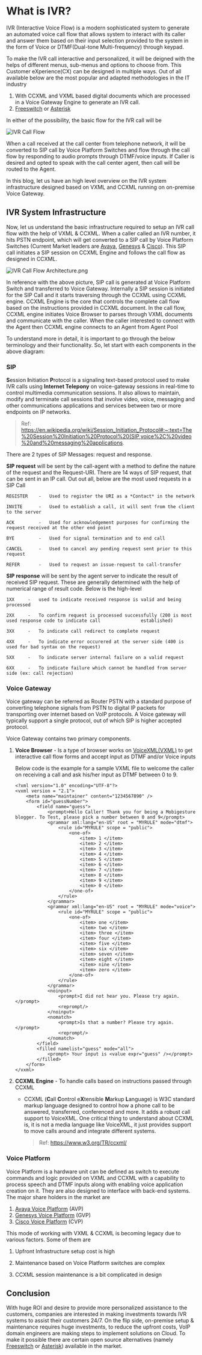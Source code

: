 # What is IVR?

IVR (Interactive Voice Flow) is a modern sophisticated system to generate an automated voice call flow that allows system to interact with its caller and answer them based on their input selection provided to the system in the form of Voice or DTMF(Dual-tone Multi-frequency) through keypad. 

To make the IVR call interactive and personalized, it will be deigned with the helps of different menus, sub-menus and options to choose from. This Customer eXperience(CX) can be designed in multiple ways. Out of all available below are the most popular and adapted methodologies in the IT industry

1. With CCXML and VXML based digital documents which are processed in a Voice Gateway Engine to generate an IVR call.
2. [Freeswitch](https://freeswitch.com/) or [Asterisk](https://www.asterisk.org/)

In either of the possibility, the basic flow for the IVR call will be

![IVR Call Flow](https://github.com/iamsvelagaleti/Mobigesture-Blogs/blob/master/IVR%20Call%20Flow%20Architecture/IVR%20Call.png)

When a call received at the call center from telephone network, it will be converted to SIP call by Voice Platform Switches and flow through the call flow by responding to audio prompts through DTMF/voice inputs. If Caller is desired and opted to speak with the call center agent, then call will be routed to the Agent.

In this blog, let us have an high level overview on the IVR system infrastructure designed based on VXML and CCXML running on on-premise Voice Gateway.


## IVR System Infrastructure

Now, let us understand the basic infrastructure required to setup an IVR call flow with the help of VXML & CCXML. When a caller called an IVR number, it hits PSTN endpoint, which will get converted to a SIP call by Voice Platform Switches (Current Market leaders are [Avaya](https://support.avaya.com/products/P0979/voice-portal), [Genesys](https://docs.genesys.com/Documentation/GVP) & [Cisco](https://www.cisco.com/c/en/us/support/customer-collaboration/unified-customer-voice-portal-11-6/model.html)). This SIP call initiates a SIP session on CCXML Engine and follows the call flow as designed in CCXML.

![IVR Call Flow Architecture.png](https://github.com/iamsvelagaleti/Mobigesture-Blogs/blob/master/IVR%20Call%20Flow%20Architecture/IVR%20Call%20Flow%20Architecture.png?raw=true)

In reference with the above picture, SIP call is generated at Voice Platform Switch and transferred to  Voice Gateway. Internally a SIP session is initiated for the SIP Call and it starts traversing through the CCXML using CCXML engine. CCXML Engine is the core that controls the complete call flow based on the instructions provided in CCXML document. In the call flow, CCXML engine initiates Voice Browser to parses through VXML documents and communicate with the caller. When the caller interested to connect with the Agent then CCXML engine connects to an Agent from Agent Pool

To understand more in detail, it is important to go through the below terminology and their functionality. So, let start with each components in the above diagram:

### SIP

**S**ession **I**nitiation **P**rotocol is a signaling text-based protocol used to make IVR calls using **Internet Telepony** on voice-gateway sessions in real-time to control multimedia communication sessions. It also allows to maintain, modify and terminate call sessions that involve video, voice, messaging and other communications applications and services between two or more endpoints on IP networks.

> Ref: https://en.wikipedia.org/wiki/Session_Initiation_Protocol#:~:text=The%20Session%20Initiation%20Protocol%20(SIP,voice%2C%20video%20and%20messaging%20applications.

There are 2 types of SIP Messages: request and response. 

**SIP request** will be sent by the call-agent with a method to define the nature of the request and the Request-URI. There are 14 ways of SIP request, that can be sent in an IP call. Out out all, below are the most used requests in a SIP Call

```
REGISTER	-	Used to register the URI as a *Contact* in the network 

INVITE		-	Used to establish a call, it will sent from the client to the server

ACK			-	Used for acknowledgement purposes for confirming the request received at the other end point

BYE			-	Used for signal termination and to end call

CANCEL		-	Used to cancel any pending request sent prior to this request

REFER		- 	Used to request an issue-request to call-transfer
```

**SIP response** will be sent by the agent server to indicate the result of received SIP request. These are generally determined with the help of numerical range of result code. Below is the high-level

```
1XX		-	used to indicate received response is valid and being processed

2XX		-	To confirm request is processed successfully (200 is most used response code to indicate call 				established)

3XX		-	To indicate call redirect to complete request

4XX		-	To indicate error occurered at the server side (400 is used for bad syntax on the request)

5XX		-	To indicate server internal failure on a valid request

6XX		-	To indicate failure which cannot be handled from server side (ex: call rejection)

```



### Voice Gateway

Voice gateway can be referred as Router PSTN with a standard purpose of converting telephone signals from PSTN to digital IP packets for transporting over internet based on VoIP protocols. A Voice gateway will typically support a single protocol, out of which SIP is higher accepted protocol.

Voice Gateway contains two primary components.

1. **Voice Browser** -  Is a type of browser works on [VoiceXML(VXML)](https://voicexml.org/) to get interactive call flow forms and accept input as DTMF and/or Voice inputs

   Below code is the example for a sample VXML file to welcome the caller on receiving a call and ask his/her input as DTMF between 0 to 9.

   ```
   <?xml version="1.0" encoding="UTF-8"?>
   <vxml version = "2.1">
       <meta name="maintainer" content="1234567890" />
       <form id="guessNumber">
           <field name="guess">
               <prompt>Hello Caller! Thank you for being a Mobigesture blogger. To Test, please pick a number between 0 and 9</prompt>
               <grammar xml:lang="en-US" root = "MYRULE" mode="dtmf">
                   <rule id="MYRULE" scope = "public">
                       <one-of>
                           <item> 1 </item>
                           <item> 2 </item>
                           <item> 3 </item>
                           <item> 4 </item>
                           <item> 5 </item>
                           <item> 6 </item>
                           <item> 7 </item>
                           <item> 8 </item>
                           <item> 9 </item>
                           <item> 0 </item>
                       </one-of>
                   </rule>
               </grammar>
               <grammar xml:lang="en-US" root = "MYRULE" mode="voice">
                   <rule id="MYRULE" scope = "public">
                       <one-of>
                           <item> one </item>
                           <item> two </item>
                           <item> three </item>
                           <item> four </item>
                           <item> five </item>
                           <item> six </item>
                           <item> seven </item>
                           <item> eight </item>
                           <item> nine </item>
                           <item> zero </item>
                       </one-of>
                   </rule>
               </grammar>
               <noinput>
                   <prompt>I did not hear you. Please try again.</prompt>
                   <reprompt/>
               </noinput>
               <nomatch>
                   <prompt>Is that a number? Please try again.</prompt>
                   <reprompt/>
               </nomatch>
           </field>
           <filled namelist="guess" mode="all">
               <prompt> Your input is <value expr="guess" /></prompt>
           </filled>
       </form>
   </vxml>
   ```

   

2. **CCXML Engine** - To handle calls based on instructions passed through CCXML

   - CCXML (**C**all **C**ontrol e**X**tensible **M**arkup **L**anguage) is W3C standard markup language designed to control how a phone call to be answered, transferred, conferenced and more. It adds a robust call support to VoiceXML. One critical thing to understand about CCXML is, it is not a media language like VoiceXML, it just provides support to move calls around and integrate different systems.

     > Ref: https://www.w3.org/TR/ccxml/

### Voice Platform

Voice Platform is a hardware unit can be defined as switch to execute commands and logic provided on VXML and CCXML with a capability to process speech and DTMF inputs along with enabling voice application creation on it. They are also designed to interface with back-end systems. The major share holders in the market are

1. [Avaya Voice Platform](https://support.avaya.com/products/P0979/voice-portal) (AVP)
2. [Genesys Voice Platform](https://docs.genesys.com/Documentation/GVP) (GVP)
3. [Cisco Voice Platform](https://www.cisco.com/c/en/us/support/customer-collaboration/unified-customer-voice-portal-11-6/model.html) (CVP)



This mode of working with VXML & CCXML is becoming legacy due to various factors. Some of them are

1. Upfront Infrastructure setup cost is high

2. Maintenance based on Voice Platform switches are complex

3. CCXML session maintenance is a bit complicated in design

   

## Conclusion

With huge ROI and desire to provide more personalized assistance to the customers, companies are interested in making investments towards IVR systems to assist their customers 24/7. On the flip side, on-premise setup & maintenance requires huge investments, to reduce the upfront costs, VoIP domain engineers are making steps to implement solutions on Cloud. To make it possible there are certain open source alternatives (namely [Freeswitch](https://freeswitch.com/) or [Asterisk](https://www.asterisk.org/)) available in the market. 

 


